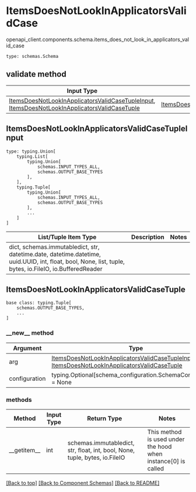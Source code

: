 # ItemsDoesNotLookInApplicatorsValidCase
openapi_client.components.schema.items_does_not_look_in_applicators_valid_case
```
type: schemas.Schema
```

## validate method
Input Type | Return Type | Notes
------------ | ------------- | -------------
[ItemsDoesNotLookInApplicatorsValidCaseTupleInput](#itemsdoesnotlookinapplicatorsvalidcasetupleinput), [ItemsDoesNotLookInApplicatorsValidCaseTuple](#itemsdoesnotlookinapplicatorsvalidcasetuple) | [ItemsDoesNotLookInApplicatorsValidCaseTuple](#itemsdoesnotlookinapplicatorsvalidcasetuple) |

## ItemsDoesNotLookInApplicatorsValidCaseTupleInput
```
type: typing.Union[
    typing.List[
        typing.Union[
            schemas.INPUT_TYPES_ALL,
            schemas.OUTPUT_BASE_TYPES
        ],
    ],
    typing.Tuple[
        typing.Union[
            schemas.INPUT_TYPES_ALL,
            schemas.OUTPUT_BASE_TYPES
        ],
        ...
    ]
]
```
List/Tuple Item Type | Description | Notes
-------------------- | ------------- | -------------
dict, schemas.immutabledict, str, datetime.date, datetime.datetime, uuid.UUID, int, float, bool, None, list, tuple, bytes, io.FileIO, io.BufferedReader |  |

## ItemsDoesNotLookInApplicatorsValidCaseTuple
```
base class: typing.Tuple[
    schemas.OUTPUT_BASE_TYPES,
    ...
]
```
### &lowbar;&lowbar;new&lowbar;&lowbar; method
Argument | Type
-------- | ------
arg      | [ItemsDoesNotLookInApplicatorsValidCaseTupleInput](#itemsdoesnotlookinapplicatorsvalidcasetupleinput), [ItemsDoesNotLookInApplicatorsValidCaseTuple](#itemsdoesnotlookinapplicatorsvalidcasetuple)
configuration | typing.Optional[schema_configuration.SchemaConfiguration] = None

### methods
Method | Input Type | Return Type | Notes
------ | ---------- | ----------- | ------
&lowbar;&lowbar;getitem&lowbar;&lowbar; | int | schemas.immutabledict, str, float, int, bool, None, tuple, bytes, io.FileIO | This method is used under the hood when instance[0] is called

[[Back to top]](#top) [[Back to Component Schemas]](../../../README.md#Component-Schemas) [[Back to README]](../../../README.md)
